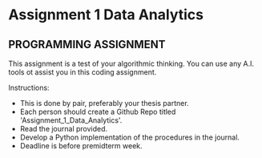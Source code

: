 # Assignment 1 Data Analytics

## PROGRAMMING ASSIGNMENT

This assignment is a test of your algorithmic thinking. You can use any A.I. tools ot assist you in this coding assignment.

Instructions:

- This is done by pair, preferably your thesis partner.
- Each person should create a Github Repo titled 'Assignment_1_Data_Analytics'.
- Read the journal provided.
- Develop a Python implementation of the procedures in the journal.
- Deadline is before premidterm week.

  
